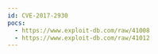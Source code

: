 ```yaml
---
id: CVE-2017-2930
pocs:
  - https://www.exploit-db.com/raw/41008
  - https://www.exploit-db.com/raw/41012
---
```

